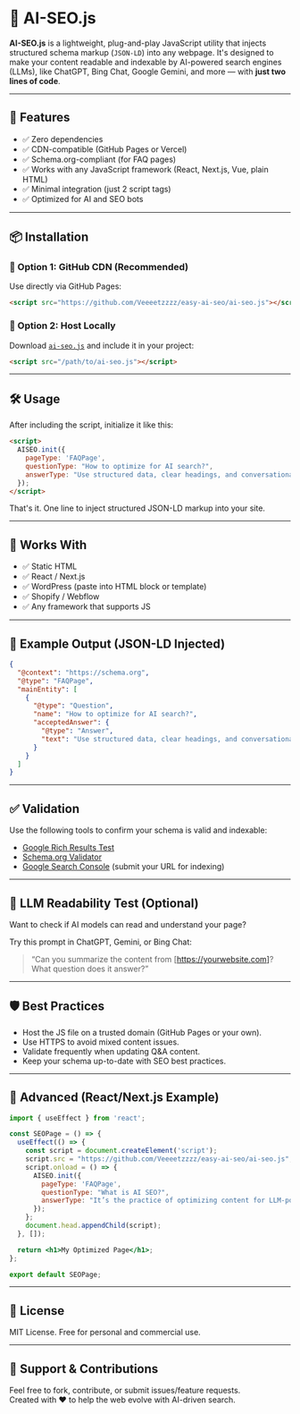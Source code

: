 
# 🧠 AI-SEO.js

**AI-SEO.js** is a lightweight, plug-and-play JavaScript utility that injects structured schema markup (`JSON-LD`) into any webpage. It's designed to make your content readable and indexable by AI-powered search engines (LLMs), like ChatGPT, Bing Chat, Google Gemini, and more — with **just two lines of code**.

---

## 🚀 Features

- ✅ Zero dependencies
- ✅ CDN-compatible (GitHub Pages or Vercel)
- ✅ Schema.org-compliant (for FAQ pages)
- ✅ Works with any JavaScript framework (React, Next.js, Vue, plain HTML)
- ✅ Minimal integration (just 2 script tags)
- ✅ Optimized for AI and SEO bots

---

## 📦 Installation

### 🔗 Option 1: GitHub CDN (Recommended)

Use directly via GitHub Pages:

```html
<script src="https://github.com/Veeeetzzzz/easy-ai-seo/ai-seo.js"></script>
```

### 📁 Option 2: Host Locally

Download [`ai-seo.js`](./ai-seo.js) and include it in your project:

```html
<script src="/path/to/ai-seo.js"></script>
```

---

## 🛠️ Usage

After including the script, initialize it like this:

```html
<script>
  AISEO.init({
    pageType: 'FAQPage',
    questionType: "How to optimize for AI search?",
    answerType: "Use structured data, clear headings, and conversational answers."
  });
</script>
```

That's it. One line to inject structured JSON-LD markup into your site.

---

## 🧩 Works With

- ✅ Static HTML
- ✅ React / Next.js
- ✅ WordPress (paste into HTML block or template)
- ✅ Shopify / Webflow
- ✅ Any framework that supports JS

---

## 📄 Example Output (JSON-LD Injected)

```json
{
  "@context": "https://schema.org",
  "@type": "FAQPage",
  "mainEntity": [
    {
      "@type": "Question",
      "name": "How to optimize for AI search?",
      "acceptedAnswer": {
        "@type": "Answer",
        "text": "Use structured data, clear headings, and conversational answers."
      }
    }
  ]
}
```

---

## ✅ Validation

Use the following tools to confirm your schema is valid and indexable:

- [Google Rich Results Test](https://search.google.com/test/rich-results)
- [Schema.org Validator](https://validator.schema.org/)
- [Google Search Console](https://search.google.com/search-console/about) (submit your URL for indexing)

---

## 🧪 LLM Readability Test (Optional)

Want to check if AI models can read and understand your page?

Try this prompt in ChatGPT, Gemini, or Bing Chat:

> “Can you summarize the content from [https://yourwebsite.com]? What question does it answer?”

---

## 🛡️ Best Practices

- Host the JS file on a trusted domain (GitHub Pages or your own).
- Use HTTPS to avoid mixed content issues.
- Validate frequently when updating Q&A content.
- Keep your schema up-to-date with SEO best practices.

---

## 🧰 Advanced (React/Next.js Example)

```jsx
import { useEffect } from 'react';

const SEOPage = () => {
  useEffect(() => {
    const script = document.createElement('script');
    script.src = "https://github.com/Veeeetzzzz/easy-ai-seo/ai-seo.js";
    script.onload = () => {
      AISEO.init({
        pageType: 'FAQPage',
        questionType: "What is AI SEO?",
        answerType: "It’s the practice of optimizing content for LLM-powered AI tools and search engines."
      });
    };
    document.head.appendChild(script);
  }, []);

  return <h1>My Optimized Page</h1>;
};

export default SEOPage;
```

---

## 📘 License

MIT License. Free for personal and commercial use.

---

## 🙋 Support & Contributions

Feel free to fork, contribute, or submit issues/feature requests.  
Created with ♥ to help the web evolve with AI-driven search.
